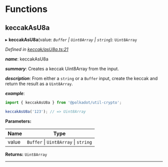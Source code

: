 

# Functions

<a id="keccakasu8a"></a>

##  keccakAsU8a

▸ **keccakAsU8a**(value: *`Buffer` \| `Uint8Array` \| `string`*): `Uint8Array`

*Defined in [keccak/asU8a.ts:21](https://github.com/polkadot-js/common/blob/bc2b134/packages/util-crypto/src/keccak/asU8a.ts#L21)*

*__name__*: keccakAsU8a

*__summary__*: Creates a keccak Uint8Array from the input.

*__description__*: From either a `string` or a `Buffer` input, create the keccak and return the result as a `Uint8Array`.

*__example__*:   

```javascript
import { keccakAsU8a } from '@polkadot/util-crypto';

keccakAsU8a('123'); // => Uint8Array
```

**Parameters:**

| Name | Type |
| ------ | ------ |
| value | `Buffer` \| `Uint8Array` \| `string` |

**Returns:** `Uint8Array`

___

